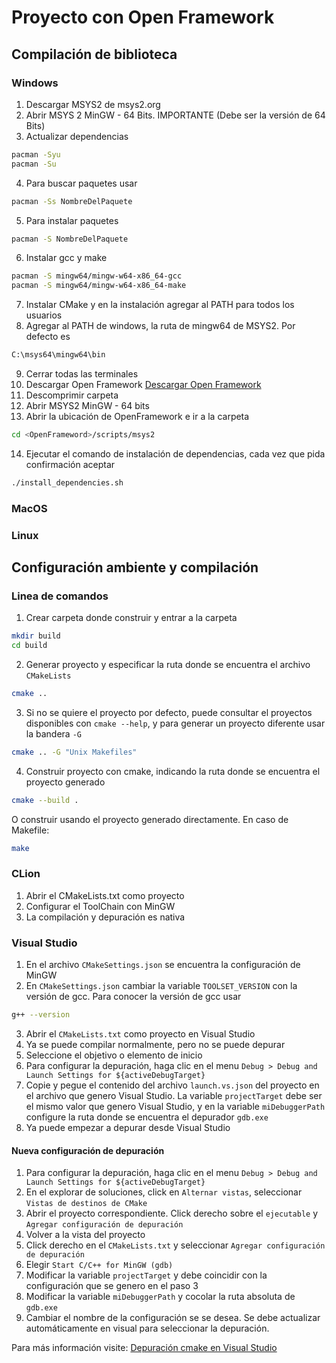# Proyecto con Open Framework

## Compilación de biblioteca
### Windows
1. Descargar MSYS2 de msys2.org
2. Abrir MSYS 2 MinGW - 64 Bits. IMPORTANTE (Debe ser la versión de 64 Bits)
3. Actualizar dependencias
``` bash
pacman -Syu
pacman -Su
```
4. Para buscar paquetes usar
``` bash
pacman -Ss NombreDelPaquete
```   
5. Para instalar paquetes
``` bash
pacman -S NombreDelPaquete
```   
6. Instalar gcc y make
``` bash
pacman -S mingw64/mingw-w64-x86_64-gcc
pacman -S mingw64/mingw-w64-x86_64-make
```
7. Instalar CMake y en la instalación agregar al PATH para todos los usuarios
8. Agregar al PATH de windows, la ruta de mingw64 de MSYS2. Por defecto es
``` bash
C:\msys64\mingw64\bin
```
9. Cerrar todas las terminales
10. Descargar Open Framework
[Descargar Open Framework](https://openframeworks.cc/versions/v0.11.0/of_v0.11.0_msys264_release.zip)
11. Descomprimir carpeta
12. Abrir MSYS2 MinGW - 64 bits
13. Abrir la ubicación de OpenFramework e ir a la carpeta
``` bash
cd <OpenFrameword>/scripts/msys2
```
14. Ejecutar el comando de instalación de dependencias, cada vez que pida confirmación aceptar
``` bash 
./install_dependencies.sh
```
### MacOS

### Linux


## Configuración ambiente y compilación
### Linea de comandos
1. Crear carpeta donde construir y entrar a la carpeta
``` bash
mkdir build
cd build
```
2. Generar proyecto y especificar la ruta donde se encuentra el archivo `CMakeLists` 
``` bash
cmake ..
```
3. Si no se quiere el proyecto por defecto, puede consultar el proyectos disponibles con `cmake --help`, y para generar un proyecto diferente usar la bandera `-G`
``` bash
cmake .. -G "Unix Makefiles"
```
4. Construir proyecto con cmake, indicando la ruta donde se encuentra el proyecto generado
``` bash
cmake --build .
```
O construir usando el proyecto generado directamente. En caso de Makefile:
``` bash
make
```

### CLion

1. Abrir el CMakeLists.txt como proyecto
2. Configurar el ToolChain con MinGW
3. La compilación y depuración es nativa

### Visual Studio

1. En el archivo `CMakeSettings.json` se encuentra la configuración de MinGW
2. En `CMakeSettings.json` cambiar la variable `TOOLSET_VERSION` con la versión de gcc. Para conocer la versión de gcc usar
``` bash
g++ --version
```
3. Abrir el `CMakeLists.txt` como proyecto en Visual Studio
4. Ya se puede compilar normalmente, pero no se puede depurar
5. Seleccione el objetivo o elemento de inicio
6. Para configurar la depuración, haga clic en el menu `Debug > Debug and Launch Settings for ${activeDebugTarget}`
7. Copie y pegue el contenido del archivo `launch.vs.json` del proyecto en el archivo que genero Visual Studio. La variable `projectTarget` debe ser el mismo valor que genero Visual Studio, y en la variable `miDebuggerPath` configure la ruta donde se encuentra el depurador `gdb.exe`
8. Ya puede empezar a depurar desde Visual Studio

#### Nueva configuración de depuración
1. Para configurar la depuración, haga clic en el menu `Debug > Debug and Launch Settings for ${activeDebugTarget}`
2. En el explorar de soluciones, click en `Alternar vistas`, seleccionar `Vistas de destinos de CMake`
3. Abrir el proyecto correspondiente. Click derecho sobre el `ejecutable` y `Agregar configuración de depuración`
4. Volver a la vista del proyecto
5. Click derecho en el `CMakeLists.txt` y seleccionar `Agregar configuración de depuración`
6. Elegir `Start C/C++ for MinGW (gdb)`
7. Modificar la variable `projectTarget` y debe coincidir con la configuración que se genero en el paso 3
7. Modificar la variable `miDebuggerPath` y cocolar la ruta absoluta de `gdb.exe`
8. Cambiar el nombre de la configuración se se desea. Se debe actualizar automáticamente en visual para seleccionar la depuración.

   
Para más información visite: [Depuración cmake en Visual Studio](https://docs.microsoft.com/en-us/cpp/build/configure-cmake-debugging-sessions?view=vs-2019)